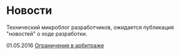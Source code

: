 # Новости
Технический микроблог разработчиков, ожидается публикация "новостей" о ходе разработки.

01.05.2016 [Ограничения в арбитраже](https://github.com/tebaly/freedomsex/blob/dev/doc/news/01052016-1.md)
